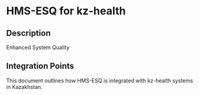 # HMS-ESQ for kz-health

## Description

Enhanced System Quality

## Integration Points

This document outlines how HMS-ESQ is integrated with kz-health systems in Kazakhstan.

